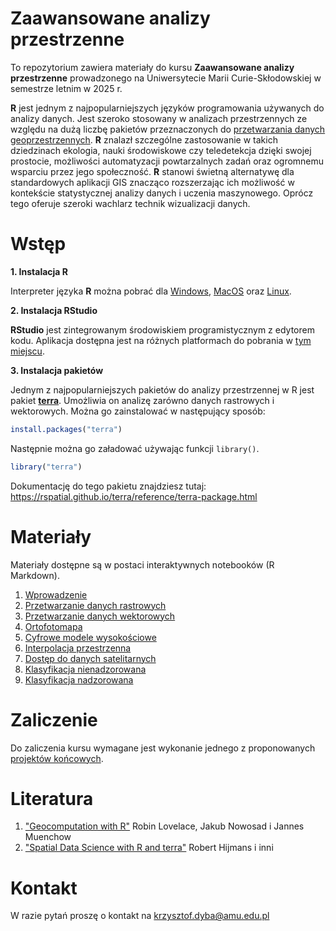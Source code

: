 # Zaawansowane analizy przestrzenne

To repozytorium zawiera materiały do kursu **Zaawansowane analizy przestrzenne** prowadzonego na
Uniwersytecie Marii Curie-Skłodowskiej w semestrze letnim w 2025 r.

**R** jest jednym z najpopularniejszych języków programowania używanych do analizy danych.
Jest szeroko stosowany w analizach przestrzennych ze względu na dużą liczbę pakietów przeznaczonych
do [przetwarzania danych geoprzestrzennych](https://cran.r-project.org/web/views/Spatial.html).
**R** znalazł szczególne zastosowanie w takich dziedzinach ekologia, nauki środowiskowe czy
teledetekcja dzięki swojej prostocie, możliwości automatyzacji powtarzalnych zadań oraz ogromnemu
wsparciu przez jego społeczność. **R** stanowi świetną alternatywę dla standardowych aplikacji GIS
znacząco rozszerzając ich możliwość w kontekście statystycznej analizy danych i uczenia maszynowego.
Oprócz tego oferuje szeroki wachlarz technik wizualizacji danych.

# Wstęp

**1. Instalacja R**

Interpreter języka **R** można pobrać dla [Windows](https://cloud.r-project.org/bin/windows/base/), [MacOS](https://cran.r-project.org/bin/macosx/) oraz [Linux](https://cloud.r-project.org/bin/linux/).

**2. Instalacja RStudio**

**RStudio** jest zintegrowanym środowiskiem programistycznym z edytorem kodu.
Aplikacja dostępna jest na różnych platformach do pobrania w [tym miejscu](https://posit.co/download/rstudio-desktop/).

**3. Instalacja pakietów**

Jednym z najpopularniejszych pakietów do analizy przestrzennej w R jest pakiet [**terra**](https://github.com/rspatial/terra).
Umożliwia on analizę zarówno danych rastrowych i wektorowych.
Można go zainstalować w następujący sposób:

```r
install.packages("terra")
```

Następnie można go załadować używając funkcji `library()`.

```r
library("terra")
```

Dokumentację do tego pakietu znajdziesz tutaj: <https://rspatial.github.io/terra/reference/terra-package.html>

# Materiały

Materiały dostępne są w postaci interaktywnych notebooków (R Markdown).

1. [Wprowadzenie](https://kadyb.github.io/gis2025/notebooks/01_wprowadzenie.html)
2. [Przetwarzanie danych rastrowych](https://kadyb.github.io/gis2025/notebooks/02_przetwarzanie_raster.html)
3. [Przetwarzanie danych wektorowych](https://kadyb.github.io/gis2025/notebooks/03_przetwarzanie_wektor.html)
4. [Ortofotomapa](https://kadyb.github.io/gis2025/notebooks/04_ortofotomapa.html)
5. [Cyfrowe modele wysokościowe](https://kadyb.github.io/gis2025/notebooks/05_cmw.html)
6. [Interpolacja przestrzenna](https://kadyb.github.io/gis2025/notebooks/06_interpolacja.html)
7. [Dostęp do danych satelitarnych](https://kadyb.github.io/gis2025/notebooks/07_dane_satelitarne.html)
8. [Klasyfikacja nienadzorowana](https://kadyb.github.io/gis2025/notebooks/08_klasteryzacja.html)
9. [Klasyfikacja nadzorowana](https://kadyb.github.io/gis2025/notebooks/09_klasyfikacja.html)

# Zaliczenie

Do zaliczenia kursu wymagane jest wykonanie jednego z proponowanych [projektów końcowych](./Zaliczenie.md).

# Literatura

1. ["Geocomputation with R"](https://r.geocompx.org/) Robin Lovelace, Jakub Nowosad i Jannes Muenchow
2. ["Spatial Data Science with R and terra"](https://rspatial.org/) Robert Hijmans i inni

# Kontakt

W razie pytań proszę o kontakt na krzysztof.dyba@amu.edu.pl
